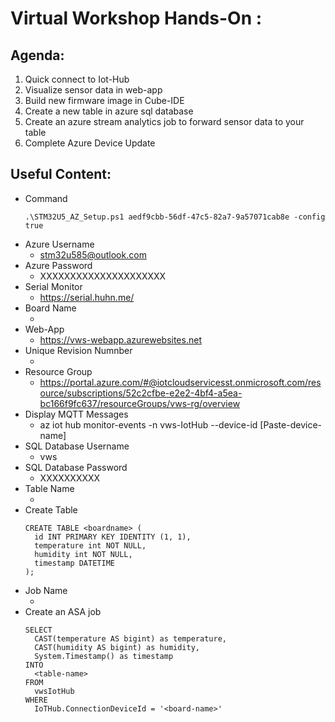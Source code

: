 # Virtual Workshop Hands-On :

## Agenda:  

   1. Quick connect to Iot-Hub
   2. Visualize sensor data in web-app
   3. Build new firmware image in Cube-IDE
   4. Create a new table in azure sql database
   5. Create an azure stream analytics job to forward sensor data to your table
   6. Complete Azure Device Update


## Useful Content:

  - Command
    ```
    .\STM32U5_AZ_Setup.ps1 aedf9cbb-56df-47c5-82a7-9a57071cab8e -config true
    ```
  - Azure Username
    - stm32u585@outlook.com
  - Azure Password
    - XXXXXXXXXXXXXXXXXXXXX
  - Serial Monitor
    - https://serial.huhn.me/
  - Board Name
    - <Paste-name-here>
  - Web-App
    - https://vws-webapp.azurewebsites.net 
  - Unique Revision Numnber
    - <Paste-revision-here>
  - Resource Group
    - https://portal.azure.com/#@iotcloudservicesst.onmicrosoft.com/resource/subscriptions/52c2cfbe-e2e2-4bf4-a5ea-bc166f9fc637/resourceGroups/vws-rg/overview
  - Display MQTT Messages
      - az iot hub monitor-events -n vws-IotHub --device-id [Paste-device-name]
  - SQL Database Username
    - vws
  - SQL Database Password
    - XXXXXXXXXX
  - Table Name
    - <Paste-name-here>
  - Create Table
    ```
    CREATE TABLE <boardname> (
      id INT PRIMARY KEY IDENTITY (1, 1),
      temperature int NOT NULL,
      humidity int NOT NULL,
      timestamp DATETIME
    );
    ```
  - Job Name
    - <Paste-name-here>
  - Create an ASA job
    ```
    SELECT
      CAST(temperature AS bigint) as temperature,
      CAST(humidity AS bigint) as humidity,
      System.Timestamp() as timestamp
    INTO
      <table-name>
    FROM
      vwsIotHub
    WHERE
      IoTHub.ConnectionDeviceId = '<board-name>'
    ```


